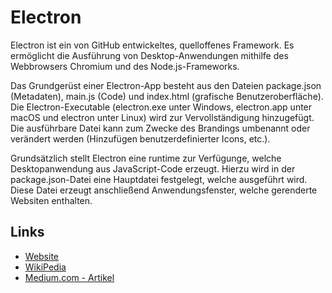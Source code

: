 # Electron

Electron ist ein von GitHub entwickeltes, quelloffenes Framework.
Es ermöglicht die Ausführung von Desktop-Anwendungen mithilfe des Webbrowsers Chromium und des Node.js-Frameworks.

Das Grundgerüst einer Electron-App besteht aus den Dateien package.json (Metadaten), main.js (Code) und index.html (grafische Benutzeroberfläche).
Die Electron-Executable (electron.exe unter Windows, electron.app unter macOS und electron unter Linux) wird zur Vervollständigung hinzugefügt. Die ausführbare Datei kann zum Zwecke des Brandings umbenannt oder verändert werden (Hinzufügen benutzerdefinierter Icons, etc.).

Grundsätzlich stellt Electron eine runtime zur Verfügunge, welche Desktopanwendung aus JavaScript-Code erzeugt. Hierzu wird in der package.json-Datei eine Hauptdatei festgelegt,
welche ausgeführt wird. Diese Datei erzeugt anschließend Anwendungsfenster, welche gerenderte Websiten enthalten.

## Links

* [Website](https://electron.atom.io/)  
* [WikiPedia](https://de.wikipedia.org/wiki/Electron_(Framework))  
* [Medium.com - Artikel](https://medium.com/developers-writing/building-a-desktop-application-with-electron-204203eeb658)
